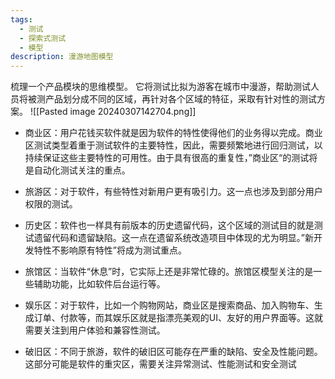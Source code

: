 ```yaml
---
tags:
  - 测试
  - 探索式测试
  - 模型
description: 漫游地图模型
---
```

梳理一个产品模块的思维模型。
它将测试比拟为游客在城市中漫游，帮助测试人员将被测产品划分成不同的区域，再针对各个区域的特征，采取有针对性的测试方案。
![[Pasted image 20240307142704.png]]

- 商业区：用户花钱买软件就是因为软件的特性使得他们的业务得以完成。商业区测试类型着重于测试软件的主要特性，因此，需要频繁地进行回归测试，以持续保证这些主要特性的可用性。由于具有很高的重复性，”商业区“的测试将是自动化测试关注的重点。

- 旅游区：对于软件，有些特性对新用户更有吸引力。这一点也涉及到部分用户权限的测试。

- 历史区：软件也一样具有前版本的历史遗留代码，这个区域的测试目的就是测试遗留代码和遗留缺陷。这一点在遗留系统改造项目中体现的尤为明显。”新开发特性不影响原有特性”将成为测试重点。

- 旅馆区：当软件“休息”时，它实际上还是非常忙碌的。旅馆区模型关注的是一些辅助功能，比如软件后台运行等。

- 娱乐区：对于软件，比如一个购物网站，商业区是搜索商品、加入购物车、生成订单、付款等，而其娱乐区就是指漂亮美观的UI、友好的用户界面等。这就需要关注到用户体验和兼容性测试。

- 破旧区：不同于旅游，软件的破旧区可能存在严重的缺陷、安全及性能问题。这部分可能是软件的重灾区，需要关注异常测试、性能测试和安全测试
